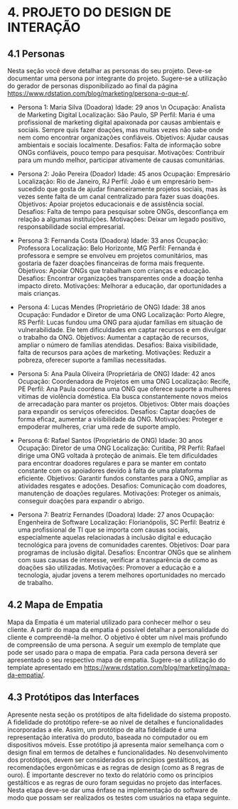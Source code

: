 # 4. PROJETO DO DESIGN DE INTERAÇÃO

## 4.1 Personas
Nesta seção você deve detalhar as personas do seu projeto. Deve-se documentar uma persona por integrante do projeto. Sugere-se a utilização do gerador de personas disponibilizado ao final da página https://www.rdstation.com/blog/marketing/persona-o-que-e/.

- Persona 1: Maria Silva (Doadora)
Idade: 29 anos
\n
Ocupação: Analista de Marketing Digital
Localização: São Paulo, SP
Perfil: Maria é uma profissional de marketing digital apaixonada por causas ambientais e sociais. Sempre quis fazer doações, mas muitas vezes não sabe onde nem como encontrar organizações confiáveis.
Objetivos: Ajudar causas ambientais e sociais localmente.
Desafios: Falta de informação sobre ONGs confiáveis, pouco tempo para pesquisar.
Motivações: Contribuir para um mundo melhor, participar ativamente de causas comunitárias.

- Persona 2: João Pereira (Doador)
Idade: 45 anos
Ocupação: Empresário
Localização: Rio de Janeiro, RJ
Perfil: João é um empresário bem-sucedido que gosta de ajudar financeiramente projetos sociais, mas às vezes sente falta de um canal centralizado para fazer suas doações.
Objetivos: Apoiar projetos educacionais e de assistência social.
Desafios: Falta de tempo para pesquisar sobre ONGs, desconfiança em relação a algumas instituições.
Motivações: Deixar um legado positivo, responsabilidade social empresarial.

- Persona 3: Fernanda Costa (Doadora)
Idade: 33 anos
Ocupação: Professora
Localização: Belo Horizonte, MG
Perfil: Fernanda é professora e sempre se envolveu em projetos comunitários, mas gostaria de fazer doações financeiras de forma mais frequente.
Objetivos: Apoiar ONGs que trabalham com crianças e educação.
Desafios: Encontrar organizações transparentes onde a doação tenha impacto direto.
Motivações: Melhorar a educação, dar oportunidades a mais crianças.

- Persona 4: Lucas Mendes (Proprietário de ONG)
Idade: 38 anos
Ocupação: Fundador e Diretor de uma ONG
Localização: Porto Alegre, RS
Perfil: Lucas fundou uma ONG para ajudar famílias em situação de vulnerabilidade. Ele tem dificuldades em captar recursos e em divulgar o trabalho da ONG.
Objetivos: Aumentar a captação de recursos, ampliar o número de famílias atendidas.
Desafios: Baixa visibilidade, falta de recursos para ações de marketing.
Motivações: Reduzir a pobreza, oferecer suporte a famílias necessitadas.

- Persona 5: Ana Paula Oliveira (Proprietária de ONG) 
Idade: 42 anos
Ocupação: Coordenadora de Projetos em uma ONG
Localização: Recife, PE
Perfil: Ana Paula coordena uma ONG que oferece suporte a mulheres vítimas de violência doméstica. Ela busca constantemente novos meios de arrecadação para manter os projetos.
Objetivos: Obter mais doações para expandir os serviços oferecidos.
Desafios: Captar doações de forma eficaz, aumentar a visibilidade da ONG.
Motivações: Proteger e empoderar mulheres, criar uma rede de suporte amplo.

- Persona 6: Rafael Santos (Proprietário de ONG)
Idade: 30 anos
Ocupação: Diretor de uma ONG
Localização: Curitiba, PR
Perfil: Rafael dirige uma ONG voltada à proteção de animais. Ele tem dificuldades para encontrar doadores regulares e para se manter em contato constante com os apoiadores devido à falta de uma plataforma eficiente.
Objetivos: Garantir fundos constantes para a ONG, ampliar as atividades resgates e adoções.
Desafios: Comunicação com doadores, manutenção de doações regulares.
Motivações: Proteger os animais, conseguir doações para expandir o abrigo.

- Persona 7: Beatriz Fernandes (Doadora)
Idade: 27 anos
Ocupação: Engenheira de Software
Localização: Florianópolis, SC
Perfil: Beatriz é uma profissional de TI que se importa com causas sociais, especialmente aquelas relacionadas à inclusão digital e educação tecnológica para jovens de comunidades carentes.
Objetivos: Doar para programas de inclusão digital.
Desafios: Encontrar ONGs que se alinhem com suas causas de interesse, verificar a transparência de como as doações são utilizadas.
Motivações: Promover a educação e a tecnologia, ajudar jovens a terem melhores oportunidades no mercado de trabalho.

## 4.2 Mapa de Empatia
Mapa da Empatia é um material utilizado para conhecer melhor o seu cliente. A partir do mapa da empatia é possível detalhar a personalidade do cliente e compreendê-la melhor. O objetivo é obter um nível mais profundo de compreensão de uma persona. A seguir um exemplo de template que pode ser usado para o mapa de empatia. Para cada persona deverá ser apresentado o seu respectivo mapa de empatia. Sugere-se a utilização do template apresentado em https://www.rdstation.com/blog/marketing/mapa-da-empatia/.

## 4.3 Protótipos das Interfaces
Apresente nesta seção os protótipos de alta fidelidade do sistema proposto. A fidelidade do protótipo refere-se ao nível de detalhes e funcionalidades incorporadas a ele. Assim, um protótipo de alta fidelidade é uma representação interativa do produto, baseada no computador ou em dispositivos móveis. Esse protótipo já apresenta maior semelhança com o design final em termos de detalhes e funcionalidades. No desenvolvimento dos protótipos, devem ser considerados os princípios gestálticos, as recomendações ergonômicas e as regras de design (como as 8 regras de ouro). É importante descrever no texto do relatório como os princípios gestálticos e as regras de ouro foram seguidas no projeto das interfaces. Nesta etapa deve-se dar uma ênfase na implementação do software de modo que possam ser realizados os testes com usuários na etapa seguinte.

